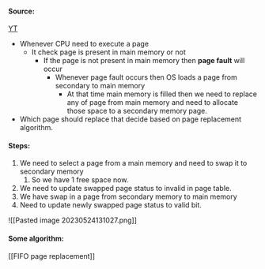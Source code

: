 #### Source:
[YT](https://www.youtube.com/watch?v=bOFDyPKTgXM&list=PLXj4XH7LcRfDrdQuJTHIPmKMpa7eYVaPm&index=61)


* Whenever CPU need to execute a page
	* It check page is present in main memory or not
		* If the page is not present in main memory then **page fault** will occur
			* Whenever page fault occurs then OS loads a page from secondary to main memory
				* At that time main memory is filled then we need to replace any of page from main memory and need to allocate those space to a secondary memory page.
* Which page should replace that decide based on page replacement algorithm.

#### Steps:

1.  We need to select a page from a main memory and need to swap it to secondary memory
	1. So we have 1 free space now.
2. We need to update swapped page status to invalid in page table.
3. We have swap in a page from secondary memory to main memory
4. Need to update newly swapped page status to valid bit.

![[Pasted image 20230524131027.png]]


#### Some algorithm:

[[FIFO page replacement]]
